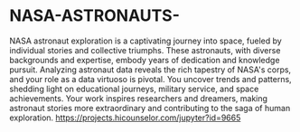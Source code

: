 # NASA-ASTRONAUTS-
NASA astronaut exploration is a captivating journey into space, fueled by individual stories and collective triumphs. These astronauts, with diverse backgrounds and expertise, embody years of dedication and knowledge pursuit. Analyzing astronaut data reveals the rich tapestry of NASA's corps, and your role as a data virtuoso is pivotal. You uncover trends and patterns, shedding light on educational journeys, military service, and space achievements. Your work inspires researchers and dreamers, making astronaut stories more extraordinary and contributing to the saga of human exploration.
https://projects.hicounselor.com/jupyter?id=9665 
